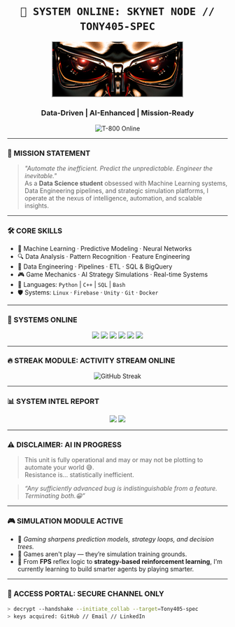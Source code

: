 <!-- SKYNET-STYLE README - Tony405-spec -->

<h1 align="center"><code>🧠 SYSTEM ONLINE: SKYNET NODE // TONY405-SPEC</code></h1>

<p align="center">
  <img src="https://github.com/Tony405-spec/Tony405-spec/blob/main/eyesof%20the%20tmt.png?raw=true" width="300" alt="Terminator Eye"/>
</p>

<h3 align="center"> Data-Driven | AI-Enhanced | Mission-Ready</h3>

<p align="center">
  <img src="https://media.giphy.com/media/IiBoHdCxjv9nTzF8Z2/giphy.gif" width="280" alt="T-800 Online"/>
</p>

---

### 🎯 MISSION STATEMENT

> *"Automate the inefficient. Predict the unpredictable. Engineer the inevitable."*  
> As a **Data Science student** obsessed with Machine Learning systems, Data Engineering pipelines, and strategic simulation platforms, I operate at the nexus of intelligence, automation, and scalable insights.

---

### 🛠️ CORE SKILLS

- 🧠 Machine Learning · Predictive Modeling · Neural Networks  
- 🔍 Data Analysis · Pattern Recognition · Feature Engineering  
- 🔧 Data Engineering · Pipelines · ETL · SQL & BigQuery  
- 🎮 Game Mechanics · AI Strategy Simulations · Real-time Systems  
- 💾 Languages: `Python` | `C++` | `SQL` | `Bash`  
- 🛡️ Systems: `Linux` · `Firebase` · `Unity` · `Git` · `Docker`

---

### 🧬 SYSTEMS ONLINE

<p align="center">
  <img src="https://img.shields.io/badge/Python-Active-3776AB?style=for-the-badge&logo=python&logoColor=white" />
  <img src="https://img.shields.io/badge/C++-Operational-00599C?style=for-the-badge&logo=cplusplus&logoColor=white" />
  <img src="https://img.shields.io/badge/Firebase-Linked-FFCA28?style=for-the-badge&logo=firebase&logoColor=black" />
  <img src="https://img.shields.io/badge/Unity-Synced-000000?style=for-the-badge&logo=unity&logoColor=white" />
  <img src="https://img.shields.io/badge/Linux-Root%20Access-FCC624?style=for-the-badge&logo=linux&logoColor=black" />
  <img src="https://img.shields.io/badge/Git-Controlled-F05032?style=for-the-badge&logo=git&logoColor=white" />
</p>

---

### 🔥 STREAK MODULE: ACTIVITY STREAM ONLINE

<p align="center">
  <img src="https://streak-stats.demolab.com/?user=Tony405-spec&theme=tokyonight&hide_border=true" alt="GitHub Streak" />
</p>

---

### 📊 SYSTEM INTEL REPORT

<p align="center">
  <img src="https://github-readme-stats.vercel.app/api?username=Tony405-spec&show_icons=true&theme=tokyonight&hide_border=true" width="47%" />
  <img src="https://github-readme-stats.vercel.app/api/top-langs/?username=Tony405-spec&layout=compact&theme=tokyonight&hide_border=true" width="47%" />
</p>

---

### ⚠️ DISCLAIMER: AI IN PROGRESS

> This unit is fully operational and may or may not be plotting to automate your world 😅.  
> Resistance is… statistically inefficient. 

> _“Any sufficiently advanced bug is indistinguishable from a feature. Terminating both.😁”_

---

### 🎮 SIMULATION MODULE ACTIVE

- 🎯 *Gaming sharpens prediction models, strategy loops, and decision trees.*
- 👾 Games aren't play — they’re simulation training grounds.
- 🧠 From **FPS** reflex logic to **strategy-based reinforcement learning**, I'm currently learning to build smarter agents by playing smarter.

---

### 🔐 ACCESS PORTAL: SECURE CHANNEL ONLY

```bash
> decrypt --handshake --initiate_collab --target=Tony405-spec
> keys acquired: GitHub // Email // LinkedIn
